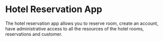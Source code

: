 # Hotel Reservation App

The hotel reservation app allows you to reserve room, create an account, have administrative access to all the resources of the hotel rooms, reservations and customer.
